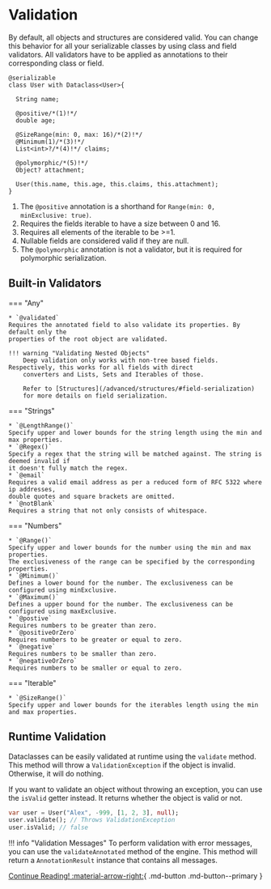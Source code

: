 # Validation

By default, all objects and structures are considered valid. You can change this behavior for
all your serializable classes by using class and field validators. All validators have to
be applied as annotations to their corresponding class or field.

``` { .dart .annotate }
@serializable
class User with Dataclass<User>{  
  
  String name;

  @positive/*(1)!*/
  double age;

  @SizeRange(min: 0, max: 16)/*(2)!*/
  @Minimum(1)/*(3)!*/
  List<int>?/*(4)!*/ claims;

  @polymorphic/*(5)!*/
  Object? attachment;

  User(this.name, this.age, this.claims, this.attachment);
}
```

1. The `@positive` annotation is a shorthand for `Range(min: 0, minExclusive: true)`.
2. Requires the fields iterable to have a size between 0 and 16.
3. Requires all elements of the iterable to be >=1.
4. Nullable fields are considered valid if they are null.
5. The `@polymorphic` annotation is not a validator, but it is required for polymorphic
   serialization.

## Built-in Validators
=== "Any"

    * `@validated`  
    Requires the annotated field to also validate its properties. By default only the
    properties of the root object are validated.

    !!! warning "Validating Nested Objects"
        Deep validation only works with non-tree based fields. Respectively, this works for all fields with direct
        converters and Lists, Sets and Iterables of those.
        
        Refer to [Structures](/advanced/structures/#field-serialization)
        for more details on field serialization.

=== "Strings"

    * `@LengthRange()`  
    Specify upper and lower bounds for the string length using the min and max properties.
    * `@Regex()`  
    Specify a regex that the string will be matched against. The string is deemed invalid if
    it doesn't fully match the regex.
    * `@email`  
    Requires a valid email address as per a reduced form of RFC 5322 where ip addresses,
    double quotes and square brackets are omitted.
    * `@notBlank`  
    Requires a string that not only consists of whitespace.

=== "Numbers"

    * `@Range()`  
    Specify upper and lower bounds for the number using the min and max properties.
    The exclusiveness of the range can be specified by the corresponding properties.
    * `@Minimum()`  
    Defines a lower bound for the number. The exclusiveness can be configured using minExclusive.
    * `@Maximum()`  
    Defines a upper bound for the number. The exclusiveness can be configured using maxExclusive.
    * `@postive`  
    Requires numbers to be greater than zero.
    * `@positiveOrZero`  
    Requires numbers to be greater or equal to zero.
    * `@negative`  
    Requires numbers to be smaller than zero.
    * `@negativeOrZero`  
    Requires numbers to be smaller or equal to zero.

=== "Iterable"

    * `@SizeRange()`  
    Specify upper and lower bounds for the iterables length using the min and max properties.

## Runtime Validation
Dataclasses can be easily validated at runtime using the `validate` method. This method
will throw a `ValidationException` if the object is invalid. Otherwise, it will do nothing.

If you want to validate an object without throwing an exception, you can use the `isValid`
getter instead. It returns whether the object is valid or not.

```dart title="Example (negative age)"
var user = User("Alex", -999, [1, 2, 3], null);
user.validate(); // Throws ValidationException
user.isValid; // false
```

!!! info "Validation Messages"
    To perform validation with error messages, you can use the `validateAnnotated` method of the
    engine. This method will return a `AnnotationResult` instance that contains all messages.

[Continue Reading! :material-arrow-right:](/polymorphism/){ .md-button .md-button--primary }